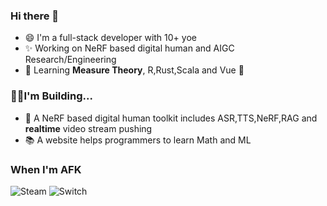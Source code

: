 ### Hi there 👋

- 😄 I'm a full-stack developer with 10+ yoe
- ✨ Working on NeRF based digital human and AIGC Research/Engineering 
- 🌱 Learning **Measure Theory**, R,Rust,Scala and Vue 👊

### 🙋‍♂️I'm Building...
- 🤖 A NeRF based digital human toolkit includes ASR,TTS,NeRF,RAG and **realtime** video stream pushing
- 📚 A website helps programmers to learn Math and ML

### When I'm AFK
![Steam](https://img.shields.io/badge/steam-%23000000.svg?style=for-the-badge&logo=steam&logoColor=white)
![Switch](https://img.shields.io/badge/Switch-E60012?style=for-the-badge&logo=nintendo-switch&logoColor=white)


<!--
**yimlu/yimlu** is a ✨ _special_ ✨ repository because its `README.md` (this file) appears on your GitHub profile.

Here are some ideas to get you started:

- 🔭 I’m currently working on ...
- 🌱 I’m currently learning ...
- 👯 I’m looking to collaborate on ...
- 🤔 I’m looking for help with ...
- 💬 Ask me about ...
- 📫 How to reach me: ...
- 😄 Pronouns: ...
- ⚡ Fun fact: ...
-->
